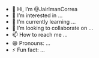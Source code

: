 - 👋 Hi, I’m @JairImanCorrea
- 👀 I’m interested in ...
- 🌱 I’m currently learning ...
- 💞️ I’m looking to collaborate on ...
- 📫 How to reach me ...
- 😄 Pronouns: ...
- ⚡ Fun fact: ...

<!---
JairImanCorrea/JairImanCorrea is a ✨ special ✨ repository because its `README.md` (this file) appears on your GitHub profile.
You can click the Preview link to take a look at your changes.
--->

